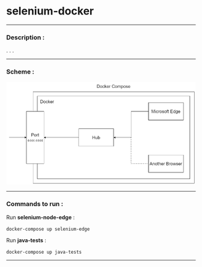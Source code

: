 # selenium-docker
- - -
### Description :
. . .
- - -
### Scheme :
![scheme-image](/scheme/docker-diagram.png)
- - -
### Commands to run :
Run **selenium-node-edge** :
```docker
docker-compose up selenium-edge 
```
Run **java-tests** :
```docker
docker-compose up java-tests
```
- - -